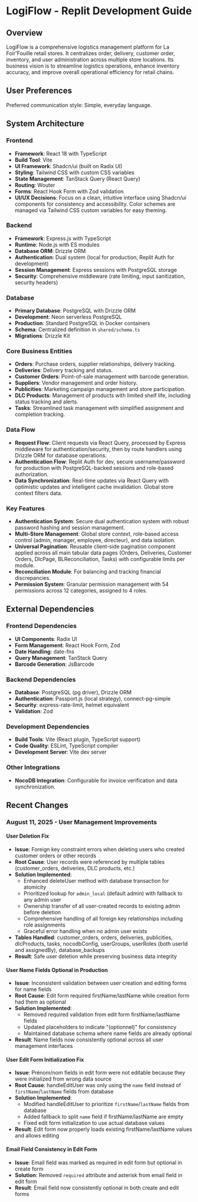 # LogiFlow - Replit Development Guide

## Overview
LogiFlow is a comprehensive logistics management platform for La Foir'Fouille retail stores. It centralizes order, delivery, customer order, inventory, and user administration across multiple store locations. Its business vision is to streamline logistics operations, enhance inventory accuracy, and improve overall operational efficiency for retail chains.

## User Preferences
Preferred communication style: Simple, everyday language.

## System Architecture

### Frontend
- **Framework**: React 18 with TypeScript
- **Build Tool**: Vite
- **UI Framework**: Shadcn/ui (built on Radix UI)
- **Styling**: Tailwind CSS with custom CSS variables
- **State Management**: TanStack Query (React Query)
- **Routing**: Wouter
- **Forms**: React Hook Form with Zod validation
- **UI/UX Decisions**: Focus on a clean, intuitive interface using Shadcn/ui components for consistency and accessibility. Color schemes are managed via Tailwind CSS custom variables for easy theming.

### Backend
- **Framework**: Express.js with TypeScript
- **Runtime**: Node.js with ES modules
- **Database ORM**: Drizzle ORM
- **Authentication**: Dual system (local for production, Replit Auth for development)
- **Session Management**: Express sessions with PostgreSQL storage
- **Security**: Comprehensive middleware (rate limiting, input sanitization, security headers)

### Database
- **Primary Database**: PostgreSQL with Drizzle ORM
- **Development**: Neon serverless PostgreSQL
- **Production**: Standard PostgreSQL in Docker containers
- **Schema**: Centralized definition in `shared/schema.ts`
- **Migrations**: Drizzle Kit

### Core Business Entities
- **Orders**: Purchase orders, supplier relationships, delivery tracking.
- **Deliveries**: Delivery tracking and status.
- **Customer Orders**: Point-of-sale management with barcode generation.
- **Suppliers**: Vendor management and order history.
- **Publicities**: Marketing campaign management and store participation.
- **DLC Products**: Management of products with limited shelf life, including status tracking and alerts.
- **Tasks**: Streamlined task management with simplified assignment and completion tracking.

### Data Flow
- **Request Flow**: Client requests via React Query, processed by Express middleware for authentication/security, then by route handlers using Drizzle ORM for database operations.
- **Authentication Flow**: Replit Auth for dev, secure username/password for production with PostgreSQL-backed sessions and role-based authorization.
- **Data Synchronization**: Real-time updates via React Query with optimistic updates and intelligent cache invalidation. Global store context filters data.

### Key Features
- **Authentication System**: Secure dual authentication system with robust password hashing and session management.
- **Multi-Store Management**: Global store context, role-based access control (admin, manager, employee, directeur), and data isolation.
- **Universal Pagination**: Reusable client-side pagination component applied across all main tabular data pages (Orders, Deliveries, Customer Orders, DlcPage, BLReconciliation, Tasks) with configurable limits per module.
- **Reconciliation Module**: For balancing and tracking financial discrepancies.
- **Permission System**: Granular permission management with 54 permissions across 12 categories, assigned to 4 roles.

## External Dependencies

### Frontend Dependencies
- **UI Components**: Radix UI
- **Form Management**: React Hook Form, Zod
- **Date Handling**: date-fns
- **Query Management**: TanStack Query
- **Barcode Generation**: JsBarcode

### Backend Dependencies
- **Database**: PostgreSQL (pg driver), Drizzle ORM
- **Authentication**: Passport.js (local strategy), connect-pg-simple
- **Security**: express-rate-limit, helmet equivalent
- **Validation**: Zod

### Development Dependencies
- **Build Tools**: Vite (React plugin, TypeScript support)
- **Code Quality**: ESLint, TypeScript compiler
- **Development Server**: Vite dev server

### Other Integrations
- **NocoDB Integration**: Configurable for invoice verification and data synchronization.

## Recent Changes

### August 11, 2025 - User Management Improvements

#### User Deletion Fix
- **Issue**: Foreign key constraint errors when deleting users who created customer orders or other records
- **Root Cause**: User records were referenced by multiple tables (customer_orders, deliveries, DLC products, etc.)
- **Solution Implemented**:
  - Enhanced deleteUser method with database transaction for atomicity
  - Prioritized lookup for `admin_local` (default admin) with fallback to any admin user
  - Ownership transfer of all user-created records to existing admin before deletion
  - Comprehensive handling of all foreign key relationships including role assignments
  - Graceful error handling when no admin user exists
- **Tables Handled**: customer_orders, orders, deliveries, publicities, dlcProducts, tasks, nocodbConfig, userGroups, userRoles (both userId and assignedBy), database_backups
- **Result**: Safe user deletion while preserving business data integrity

#### User Name Fields Optional in Production
- **Issue**: Inconsistent validation between user creation and editing forms for name fields
- **Root Cause**: Edit form required firstName/lastName while creation form had them as optional
- **Solution Implemented**:
  - Removed required validation from edit form firstName/lastName fields
  - Updated placeholders to indicate "(optionnel)" for consistency
  - Maintained database schema where name fields are already optional
- **Result**: Name fields now consistently optional across all user management interfaces

#### User Edit Form Initialization Fix
- **Issue**: Prénom/nom fields in edit form were not editable because they were initialized from wrong data source
- **Root Cause**: handleEditUser was only using the `name` field instead of `firstName`/`lastName` fields from database
- **Solution Implemented**:
  - Modified handleEditUser to prioritize `firstName`/`lastName` fields from database
  - Added fallback to split `name` field if firstName/lastName are empty  
  - Fixed edit form initialization to use actual database values
- **Result**: Edit form now properly loads existing firstName/lastName values and allows editing

#### Email Field Consistency in Edit Form
- **Issue**: Email field was marked as required in edit form but optional in create form
- **Solution**: Removed `required` attribute and asterisk from email field in edit form
- **Result**: Email field now consistently optional in both create and edit forms